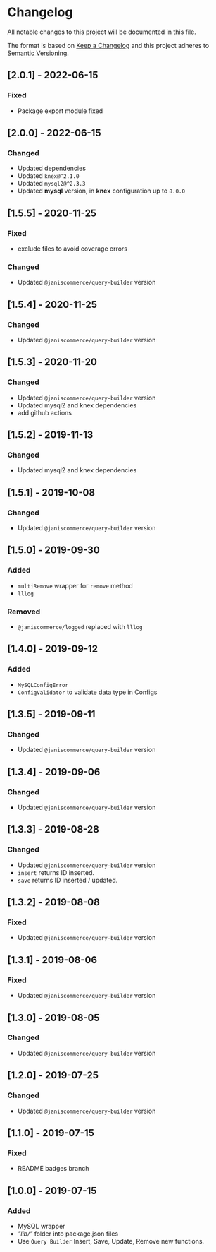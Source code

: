 # Changelog
All notable changes to this project will be documented in this file.

The format is based on [Keep a Changelog](http://keepachangelog.com/en/1.0.0/)
and this project adheres to [Semantic Versioning](http://semver.org/spec/v2.0.0.html).

## [2.0.1] - 2022-06-15
### Fixed
- Package export module fixed

## [2.0.0] - 2022-06-15
### Changed
- Updated dependencies
- Updated `knex@^2.1.0`
- Updated `mysql2@^2.3.3`
- Updated **mysql** version, in **knex** configuration up to `8.0.0`

## [1.5.5] - 2020-11-25
### Fixed
- exclude files to avoid coverage errors

### Changed
- Updated `@janiscommerce/query-builder` version

## [1.5.4] - 2020-11-25
### Changed
- Updated `@janiscommerce/query-builder` version

## [1.5.3] - 2020-11-20
### Changed
- Updated `@janiscommerce/query-builder` version
- Updated mysql2 and knex dependencies
- add github actions

## [1.5.2] - 2019-11-13
### Changed
- Updated mysql2 and knex dependencies

## [1.5.1] - 2019-10-08
### Changed
- Updated `@janiscommerce/query-builder` version

## [1.5.0] - 2019-09-30
### Added
- `multiRemove` wrapper for `remove` method
- `lllog`

### Removed
- `@janiscommerce/logged` replaced with `lllog`

## [1.4.0] - 2019-09-12
### Added
- `MySQLConfigError`
- `ConfigValidator` to validate data type in Configs

## [1.3.5] - 2019-09-11
### Changed
- Updated `@janiscommerce/query-builder` version

## [1.3.4] - 2019-09-06
### Changed
- Updated `@janiscommerce/query-builder` version

## [1.3.3] - 2019-08-28
### Changed
- Updated `@janiscommerce/query-builder` version
- `insert` returns ID inserted.
- `save` returns ID inserted / updated.

## [1.3.2] - 2019-08-08
### Fixed
- Updated `@janiscommerce/query-builder` version

## [1.3.1] - 2019-08-06
### Fixed
- Updated `@janiscommerce/query-builder` version

## [1.3.0] - 2019-08-05
### Changed
- Updated `@janiscommerce/query-builder` version

## [1.2.0] - 2019-07-25
### Changed
- Updated `@janiscommerce/query-builder` version

## [1.1.0] - 2019-07-15
### Fixed
- README badges branch

## [1.0.0] - 2019-07-15
### Added
- MySQL wrapper
- *"lib/"* folder into package.json files
- Use `Query Builder` Insert, Save, Update, Remove new functions.

